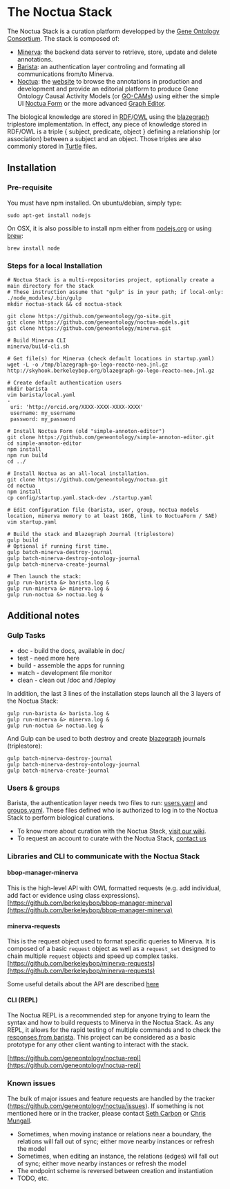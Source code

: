 # The Noctua Stack

The Noctua Stack is a curation platform developped by the [Gene Ontology Consortium](http://geneontology.org). The stack is composed of:
* [Minerva](https://github.com/geneontology/minerva): the backend data server to retrieve, store, update and delete annotations.
* [Barista](https://github.com/geneontology/noctua.git): an authentication layer controling and formating all communications from/to Minerva.
* [Noctua](https://github.com/geneontology/noctua.git): the [website](http://noctua.geneontology.org) to browse the annotations in production and development and provide an editorial platform to produce Gene Ontology Causal Activity Models (or [GO-CAMs](http://geneontology.org/go-cam/docs)) using either the simple UI [Noctua Form](https://github.com/geneontology/simple-annoton-editor) or the more advanced [Graph Editor](https://github.com/geneontology/noctua/blob/master/js/NoctuaEditor.js).

The biological knowledge are stored in [RDF](https://www.w3.org/RDF/)/[OWL](https://www.w3.org/OWL/) using the [blazegraph](https://www.blazegraph.com) triplestore implementation.
In effect, any piece of knowledge stored in RDF/OWL is a triple { subject, predicate, object } defining a relationship (or association) between a subject and an object. Those triples are also commonly stored in [Turtle](https://www.w3.org/TeamSubmission/turtle/) files.

## Installation

### Pre-requisite
You must have npm installed. On ubuntu/debian, simply type:
```
sudo apt-get install nodejs
```

On OSX, it is also possible to install npm either from [nodejs.org](https://nodejs.org) or using [brew](https://brew.sh):
```
brew install node
```

### Steps for a local Installation
```
# Noctua Stack is a multi-repositories project, optionally create a main directory for the stack
# These instruction assume that "gulp" is in your path; if local-only: ./node_modules/.bin/gulp
mkdir noctua-stack && cd noctua-stack

git clone https://github.com/geneontology/go-site.git
git clone https://github.com/geneontology/noctua-models.git
git clone https://github.com/geneontology/minerva.git

# Build Minerva CLI
minerva/build-cli.sh

# Get file(s) for Minerva (check default locations in startup.yaml)
wget -L -o /tmp/blazegraph-go-lego-reacto-neo.jnl.gz http://skyhook.berkeleybop.org/blazegraph-go-lego-reacto-neo.jnl.gz

# Create default authentication users
mkdir barista
vim barista/local.yaml
-
 uri: 'http://orcid.org/XXXX-XXXX-XXXX-XXXX'
 username: my_username
 password: my_password

# Install Noctua Form (old "simple-annoton-editor")
git clone https://github.com/geneontology/simple-annoton-editor.git
cd simple-annoton-editor
npm install
npm run build
cd ../

# Install Noctua as an all-local installation.
git clone https://github.com/geneontology/noctua.git
cd noctua
npm install
cp config/startup.yaml.stack-dev ./startup.yaml

# Edit configuration file (barista, user, group, noctua models location, minerva memory to at least 16GB, link to NoctuaForm / SAE)
vim startup.yaml

# Build the stack and Blazegraph Journal (triplestore)
gulp build
# Optional if running first time.
gulp batch-minerva-destroy-journal
gulp batch-minerva-destroy-ontology-journal
gulp batch-minerva-create-journal

# Then launch the stack:
gulp run-barista &> barista.log &
gulp run-minerva &> minerva.log &
gulp run-noctua &> noctua.log &
```

## Additional notes

### Gulp Tasks
- doc - build the docs, available in doc/
- test - need more here
- build - assemble the apps for running
- watch - development file monitor
- clean - clean out /doc and /deploy

In addition, the last 3 lines of the installation steps launch all the 3 layers of the Noctua Stack:
```
gulp run-barista &> barista.log &
gulp run-minerva &> minerva.log &
gulp run-noctua &> noctua.log &
```

And Gulp can be used to both destroy and create [blazegraph](https://www.blazegraph.com) journals (triplestore):
```
gulp batch-minerva-destroy-journal
gulp batch-minerva-destroy-ontology-journal
gulp batch-minerva-create-journal
```

### Users & groups
Barista, the authentication layer needs two files to run: [users.yaml](https://github.com/geneontology/go-site/blob/master/metadata/users.yaml) and [groups.yaml](https://github.com/geneontology/go-site/blob/master/metadata/groups.yaml).
These files defined who is authorized to log in to the Noctua Stack to perform biological curations.
* To know more about curation with the Noctua Stack, [visit our wiki](http://wiki.geneontology.org/index.php/Noctua).
* To request an account to curate with the Noctua Stack, [contact us](http://help.geneontology.org)

### Libraries and CLI to communicate with the Noctua Stack

#### bbop-manager-minerva
This is the high-level API with OWL formatted requests (e.g. add individual, add fact or evidence using class expressions).
[https://github.com/berkeleybop/bbop-manager-minerva](https://github.com/berkeleybop/bbop-manager-minerva)

#### minerva-requests
This is the request object used to format specific queries to Minerva. It is composed of a basic `request` object as well as a `request_set` designed to chain multiple `request` objects and speed up complex tasks.
[https://github.com/berkeleybop/minerva-requests](https://github.com/berkeleybop/minerva-requests)

Some useful details about the API are described [here](https://github.com/berkeleybop/bbop-manager-minerva/wiki/MinervaRequestAPI)

#### CLI (REPL)
The Noctua REPL is a recommended step for anyone trying to learn the syntax and how to build requests to Minerva in the Noctua Stack.
As any REPL, it allows for the rapid testing of multiple commands and to check the [responses from barista](https://github.com/berkeleybop/bbop-response-barista).
This project can be considered as a basic prototype for any other client wanting to interact with the stack.

[https://github.com/geneontology/noctua-repl](https://github.com/geneontology/noctua-repl)

### Known issues
The bulk of major issues and feature requests are handled by the
tracker (https://github.com/geneontology/noctua/issues). If something is
not mentioned here or in the tracker, please contact [Seth Carbon](https://github.com/kltm) or [Chris Mungall](https://github.com/cmungall).

- Sometimes, when moving instance or relations near a boundary, the
  relations will fall out of sync; either move nearby instances or
  refresh the model
- Sometimes, when editing an instance, the relations (edges) will
  fall out of sync; either move nearby instances or refresh the
  model
- The endpoint scheme is reversed between creation and instantiation
- TODO, etc.
